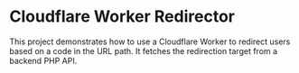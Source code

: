 # Cloudflare Worker Redirector

This project demonstrates how to use a Cloudflare Worker to redirect users based on a code in the URL path.
It fetches the redirection target from a backend PHP API.
